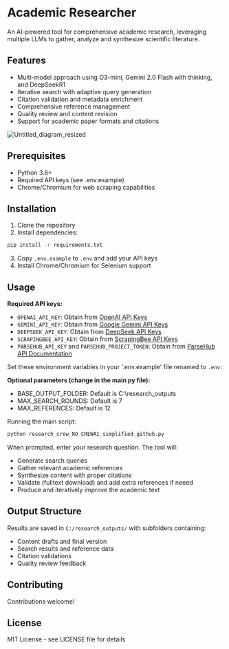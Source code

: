 # Academic Researcher

An AI-powered tool for comprehensive academic research, leveraging multiple LLMs to gather, analyze and synthesize scientific literature.

## Features

- Multi-model approach using O3-mini, Gemini 2.0 Flash with thinking, and DeepSeekR1
- Iterative search with adaptive query generation
- Citation validation and metadata enrichment
- Comprehensive reference management
- Quality review and content revision
- Support for academic paper formats and citations

![Untitled_diagram_resized](https://github.com/user-attachments/assets/52012163-4251-4993-8858-7f5841433053)


## Prerequisites

- Python 3.8+
- Required API keys (see .env.example)
- Chrome/Chromium for web scraping capabilities

## Installation

1. Clone the repository
2. Install dependencies:
```bash
pip install -r requirements.txt
```
3. Copy `.env.example` to `.env` and add your API keys
4. Install Chrome/Chromium for Selenium support

## Usage

**Required API keys:**

- `OPENAI_API_KEY`: Obtain from [OpenAI API Keys](https://platform.openai.com/account/api-keys)
- `GEMINI_API_KEY`: Obtain from [Google Gemini API Keys](https://ai.google.dev/gemini-api/docs/get-started)
- `DEEPSEEK_API_KEY`: Obtain from [DeepSeek API Keys](https://deepseek.io/api-keys)
- `SCRAPINGBEE_API_KEY`: Obtain from [ScrapingBee API Keys](https://www.scrapingbee.com/get-started/)
- `PARSEHUB_API_KEY` and `PARSEHUB_PROJECT_TOKEN`: Obtain from [ParseHub API Documentation](https://parsehub.com/docs#api)

Set these environment variables in your '.env.example' file renamed to `.env`:

**Optional parameters (change in the main py file):**
- BASE_OUTPUT_FOLDER: Default is C:\research_outputs
- MAX_SEARCH_ROUNDS: Default is 7
- MAX_REFERENCES: Default is 12

Running the main script:
```bash
python research_crew_NO_CREWAI_simplified_github.py
```

When prompted, enter your research question. The tool will:
- Generate search queries
- Gather relevant academic references
- Synthesize content with proper citations
- Validate (fulltext download) and add extra references if neeed
- Produce and iteratively improve the academic text

## Output Structure

Results are saved in `C:/research_outputs/` with subfolders containing:
- Content drafts and final version
- Search results and reference data
- Citation validations
- Quality review feedback

## Contributing

Contributions welcome!

## License

MIT License - see LICENSE file for details

